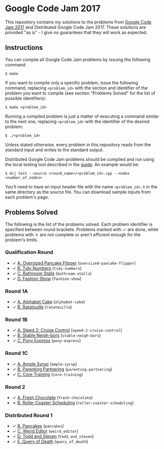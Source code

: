 # Google Code Jam 2017

This repository contains my solutions to the problems from [Google Code Jam 2017][1] and Distributed Google Code Jam 2017. These solutions are provided "as is" - I give no guarantees that they will work as expected.

## Instructions

You can compile all Google Code Jam problems by issuing the following command:

    $ make

If you want to compile only a specific problem, issue the following command, replacing `<problem_id>` with the section and identifier of the problem you want to compile (see section "Problems Solved" for the list of possible identifiers):

    $ make <problem_id>

Running a compiled problem is just a matter of executing a command similar to the next one, replacing `<problem_id>` with the identifier of the desired problem:

    $ ./<problem_id>

Unless stated otherwise, every problem in this repository reads from the standard input and writes to the standard output.

Distributed Google Code Jam problems should be compiled and run using the local testing tool described in the [guide][2]. An example would be:

    $ dcj test --source <round_name>/<problem_id>.cpp --nodes <number_of_nodes>

You'll need to have an input header file with the name `<problem_id>.h` in the same directory as the source file. You can download sample inputs from each problem's page.

## Problems Solved

The following is the list of the problems solved. Each problem identifier is specified between round brackets. Problems marked with ✓ are done, while problems with ✗ are not complete or aren't efficient enough for the problem's limits.

### Qualification Round

* ✓ [A. Oversized Pancake Flipper][qual1] (`oversized-pancake-flipper`)
* ✓ [B. Tidy Numbers][qual2] (`tidy-numbers`)
* ✓ [C. Bathroom Stalls][qual3] (`bathroom-stalls`)
* ✓ [D. Fashion Show][qual4] (`fashion-show`)

### Round 1A

* ✓ [A. Alphabet Cake][round1a1] (`alphabet-cake`)
* ✓ [B. Ratatouille][round1a2] (`ratatouille`)

### Round 1B

* ✓ [A. Steed 2: Cruise Control][round1b1] (`speed-2-cruise-control`)
* ✓ [B. Stable Neigh-bors][round1b2] (`stable-neigh-bors`)
* ✓ [C. Pony Express][round1b3] (`pony-express`)

### Round 1C

* ✓ [A. Ample Syrup][round1c1] (`ample-syrup`)
* ✓ [B. Parenting Partnering][round1c2] (`parenting-partnering`)
* ✓ [C. Core Training][round1c3] (`core-training`)

### Round 2

* ✓ [A. Fresh Chocolate][round21] (`fresh-chocolate`)
* ✗ [B. Roller Coaster Scheduling][round22] (`roller-coaster-scheduling`)

### Distributed Round 1

* ✓ [B. Pancakes][distribround12] (`pancakes`)
* ✓ [C. Weird Editor][distribround13] (`weird_editor`)
* ✓ [D. Todd and Steven][distribround14] (`todd_and_steven`)
* ✓ [E. Query of Death][distribround15] (`query_of_death`)

[1]: https://code.google.com/codejam
[2]: https://code.google.com/codejam/resources/quickstart-guide#dcj
[qual1]: https://code.google.com/codejam/contest/3264486/dashboard#s=p0
[qual2]: https://code.google.com/codejam/contest/3264486/dashboard#s=p1
[qual3]: https://code.google.com/codejam/contest/3264486/dashboard#s=p2
[qual4]: https://code.google.com/codejam/contest/3264486/dashboard#s=p3
[round1a1]: https://code.google.com/codejam/contest/5304486/dashboard#s=p0
[round1a2]: https://code.google.com/codejam/contest/5304486/dashboard#s=p1
[round1b1]: https://code.google.com/codejam/contest/8294486/dashboard#s=p0
[round1b2]: https://code.google.com/codejam/contest/8294486/dashboard#s=p1
[round1b3]: https://code.google.com/codejam/contest/8294486/dashboard#s=p2
[round1c1]: https://code.google.com/codejam/contest/3274486/dashboard#s=p0
[round1c2]: https://code.google.com/codejam/contest/3274486/dashboard#s=p1
[round1c3]: https://code.google.com/codejam/contest/3274486/dashboard#s=p2
[round21]: https://code.google.com/codejam/contest/5314486/dashboard#s=p0
[round22]: https://code.google.com/codejam/contest/5314486/dashboard#s=p1
[distribround12]: https://code.google.com/codejam/contest/8314486/dashboard#s=p1
[distribround13]: https://code.google.com/codejam/contest/8314486/dashboard#s=p2
[distribround14]: https://code.google.com/codejam/contest/8314486/dashboard#s=p3
[distribround15]: https://code.google.com/codejam/contest/8314486/dashboard#s=p4
